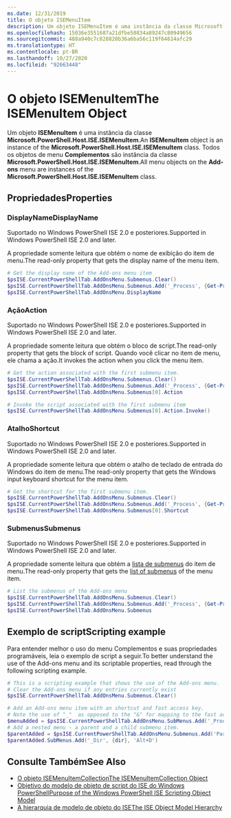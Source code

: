 ```yaml
---
ms.date: 12/31/2019
title: O objeto ISEMenuItem
description: Um objeto ISEMenuItem é uma instância da classe Microsoft.PowerShell.Host.ISE.ISEMenuItem. Todos os objetos do menu **Complementos** são instâncias da classe ISEMenuItem.
ms.openlocfilehash: 15036e3551687a21dfbe50834a89247c80949656
ms.sourcegitcommit: 488a940c7c828820b36a6ba56c119f64614afc29
ms.translationtype: HT
ms.contentlocale: pt-BR
ms.lasthandoff: 10/27/2020
ms.locfileid: "92663448"
---
```

# <a name="the-isemenuitem-object"></a><span data-ttu-id="8bc5d-104">O objeto ISEMenuItem</span><span class="sxs-lookup"><span data-stu-id="8bc5d-104">The ISEMenuItem Object</span></span>

<span data-ttu-id="8bc5d-105">Um objeto **ISEMenuItem** é uma instância da classe **Microsoft.PowerShell.Host.ISE.ISEMenuItem**.</span><span class="sxs-lookup"><span data-stu-id="8bc5d-105">An **ISEMenuItem** object is an instance of the **Microsoft.PowerShell.Host.ISE.ISEMenuItem** class.</span></span>
<span data-ttu-id="8bc5d-106">Todos os objetos de menu **Complementos** são instância da classe **Microsoft.PowerShell.Host.ISE.ISEMenuItem**.</span><span class="sxs-lookup"><span data-stu-id="8bc5d-106">All menu objects on the **Add-ons** menu are instances of the **Microsoft.PowerShell.Host.ISE.ISEMenuItem** class.</span></span>

## <a name="properties"></a><span data-ttu-id="8bc5d-107">Propriedades</span><span class="sxs-lookup"><span data-stu-id="8bc5d-107">Properties</span></span>

### <a name="displayname"></a><span data-ttu-id="8bc5d-108">DisplayName</span><span class="sxs-lookup"><span data-stu-id="8bc5d-108">DisplayName</span></span>

<span data-ttu-id="8bc5d-109">Suportado no Windows PowerShell ISE 2.0 e posteriores.</span><span class="sxs-lookup"><span data-stu-id="8bc5d-109">Supported in Windows PowerShell ISE 2.0 and later.</span></span>

<span data-ttu-id="8bc5d-110">A propriedade somente leitura que obtém o nome de exibição do item de menu.</span><span class="sxs-lookup"><span data-stu-id="8bc5d-110">The read-only property that gets the display name of the menu item.</span></span>

```powershell
# Get the display name of the Add-ons menu item
$psISE.CurrentPowerShellTab.AddOnsMenu.Submenus.Clear()
$psISE.CurrentPowerShellTab.AddOnsMenu.Submenus.Add('_Process', {Get-Process}, 'Alt+P')
$psISE.CurrentPowerShellTab.AddOnsMenu.DisplayName
```

### <a name="action"></a><span data-ttu-id="8bc5d-111">Ação</span><span class="sxs-lookup"><span data-stu-id="8bc5d-111">Action</span></span>

<span data-ttu-id="8bc5d-112">Suportado no Windows PowerShell ISE 2.0 e posteriores.</span><span class="sxs-lookup"><span data-stu-id="8bc5d-112">Supported in Windows PowerShell ISE 2.0 and later.</span></span>

<span data-ttu-id="8bc5d-113">A propriedade somente leitura que obtém o bloco de script.</span><span class="sxs-lookup"><span data-stu-id="8bc5d-113">The read-only property that gets the block of script.</span></span> <span data-ttu-id="8bc5d-114">Quando você clicar no item de menu, ele chama a ação.</span><span class="sxs-lookup"><span data-stu-id="8bc5d-114">It invokes the action when you click the menu item.</span></span>

```powershell
# Get the action associated with the first submenu item.
$psISE.CurrentPowerShellTab.AddOnsMenu.Submenus.Clear()
$psISE.CurrentPowerShellTab.AddOnsMenu.Submenus.Add('_Process', {Get-Process}, 'Alt+P')
$psISE.CurrentPowerShellTab.AddOnsMenu.Submenus[0].Action

# Invoke the script associated with the first submenu item
$psISE.CurrentPowerShellTab.AddOnsMenu.Submenus[0].Action.Invoke()
```

### <a name="shortcut"></a><span data-ttu-id="8bc5d-115">Atalho</span><span class="sxs-lookup"><span data-stu-id="8bc5d-115">Shortcut</span></span>

<span data-ttu-id="8bc5d-116">Suportado no Windows PowerShell ISE 2.0 e posteriores.</span><span class="sxs-lookup"><span data-stu-id="8bc5d-116">Supported in Windows PowerShell ISE 2.0 and later.</span></span>

<span data-ttu-id="8bc5d-117">A propriedade somente leitura que obtém o atalho de teclado de entrada do Windows do item de menu.</span><span class="sxs-lookup"><span data-stu-id="8bc5d-117">The read-only property that gets the Windows input keyboard shortcut for the menu item.</span></span>

```powershell
# Get the shortcut for the first submenu item.
$psISE.CurrentPowerShellTab.AddOnsMenu.Submenus.Clear()
$psISE.CurrentPowerShellTab.AddOnsMenu.Submenus.Add('_Process', {Get-Process}, 'Alt+P')
$psISE.CurrentPowerShellTab.AddOnsMenu.Submenus[0].Shortcut
```

### <a name="submenus"></a><span data-ttu-id="8bc5d-118">Submenus</span><span class="sxs-lookup"><span data-stu-id="8bc5d-118">Submenus</span></span>

<span data-ttu-id="8bc5d-119">Suportado no Windows PowerShell ISE 2.0 e posteriores.</span><span class="sxs-lookup"><span data-stu-id="8bc5d-119">Supported in Windows PowerShell ISE 2.0 and later.</span></span>

<span data-ttu-id="8bc5d-120">A propriedade somente leitura que obtém a [lista de submenus](The-ISEMenuItemCollection-Object.md) do item de menu.</span><span class="sxs-lookup"><span data-stu-id="8bc5d-120">The read-only property that gets the [list of submenus](The-ISEMenuItemCollection-Object.md) of the menu item.</span></span>

```powershell
# List the submenus of the Add-ons menu
$psISE.CurrentPowerShellTab.AddOnsMenu.Submenus.Clear()
$psISE.CurrentPowerShellTab.AddOnsMenu.Submenus.Add('_Process', {Get-Process}, 'Alt+P')
$psISE.CurrentPowerShellTab.AddOnsMenu.Submenus
```

## <a name="scripting-example"></a><span data-ttu-id="8bc5d-121">Exemplo de script</span><span class="sxs-lookup"><span data-stu-id="8bc5d-121">Scripting example</span></span>

<span data-ttu-id="8bc5d-122">Para entender melhor o uso do menu Complementos e suas propriedades programáveis, leia o exemplo de script a seguir.</span><span class="sxs-lookup"><span data-stu-id="8bc5d-122">To better understand the use of the Add-ons menu and its scriptable properties, read through the following scripting example.</span></span>

```powershell
# This is a scripting example that shows the use of the Add-ons menu.
# Clear the Add-ons menu if any entries currently exist
$psISE.CurrentPowerShellTab.AddOnsMenu.Submenus.Clear()

# Add an Add-ons menu item with an shortcut and fast access key.
# Note the use of "_"  as opposed to the "&" for mapping to the fast access key letter for the menu item.
$menuAdded = $psISE.CurrentPowerShellTab.AddOnsMenu.SubMenus.Add('_Process', {Get-Process}, 'Alt+P')
# Add a nested menu - a parent and a child submenu item.
$parentAdded = $psISE.CurrentPowerShellTab.AddOnsMenu.Submenus.Add('Parent', $null, $null)
$parentAdded.SubMenus.Add('_Dir', {dir}, 'Alt+D')
```

## <a name="see-also"></a><span data-ttu-id="8bc5d-123">Consulte Também</span><span class="sxs-lookup"><span data-stu-id="8bc5d-123">See Also</span></span>

- [<span data-ttu-id="8bc5d-124">O objeto ISEMenuItemCollection</span><span class="sxs-lookup"><span data-stu-id="8bc5d-124">The ISEMenuItemCollection Object</span></span>](The-ISEMenuItemCollection-Object.md)
- [<span data-ttu-id="8bc5d-125">Objetivo do modelo de objeto de script do ISE do Windows PowerShell</span><span class="sxs-lookup"><span data-stu-id="8bc5d-125">Purpose of the Windows PowerShell ISE Scripting Object Model</span></span>](Purpose-of-the-Windows-PowerShell-ISE-Scripting-Object-Model.md)
- [<span data-ttu-id="8bc5d-126">A hierarquia de modelo de objeto do ISE</span><span class="sxs-lookup"><span data-stu-id="8bc5d-126">The ISE Object Model Hierarchy</span></span>](The-ISE-Object-Model-Hierarchy.md)
